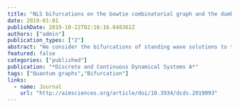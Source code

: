 ```yaml
---
title: "NLS bifurcations on the bowtie combinatorial graph and the dumbbell metric graph"
date: 2019-01-01
publishDate: 2019-10-22T02:16:16.048361Z
authors: ["admin"]
publication_types: ["2"]
abstract: "We consider the bifurcations of standing wave solutions to the nonlinear Schrödinger equation (NLS) posed on a quantum graph consisting of two loops connected by a single edge, the so-called dumbbell, recently studied by Marzuola and Pelinovsky. The authors of that study found the ground state undergoes two bifurcations, first a symmetry-breaking, and the second which they call a symmetry-preserving bifurcation. We clarify the type of the symmetry-preserving bifurcation, showing it to be transcritical. We then reduce the question, and show that the phenomena described in that paper can be reproduced in a simple discrete self-trapping equation on a combinatorial graph of bowtie shape. This allows for complete analysis by parameterizing the full solution space. We then expand the question, and describe the bifurcations of all the standing waves of this system, which can be classified into three families, and of which there exists a countably infinite set."
featured: false
categories: ["published"]
publication: "*Discrete and Continuous Dynamical Systems A*"
tags: ["Quantum graphs","Bifurcation"]
links:
  - name: Journal
    url: "http://aimsciences.org/article/doi/10.3934/dcds.2019093"
---
```


